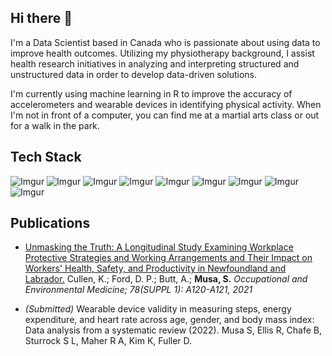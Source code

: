 ## Hi there 👋

I'm a Data Scientist based in Canada who is passionate about using data to improve health outcomes. Utilizing my physiotherapy background, I assist health research initiatives in analyzing and interpreting structured and unstructured data in order to develop data-driven solutions. 

I'm currently using machine learning in R to improve the accuracy of accelerometers and wearable devices in identifying physical activity. When I'm not in front of a computer, you can find me at a martial arts class or out for a walk in the park.


## Tech Stack
![Imgur](https://i.imgur.com/sIi9nVf.png) ![Imgur](https://i.imgur.com/EPMyISA.png) ![Imgur](https://i.imgur.com/TyohfK4.png) ![Imgur](https://i.imgur.com/NJAjYck.png) ![Imgur](https://i.imgur.com/Lf5r8F9.png) ![Imgur](https://i.imgur.com/3ue3CVl.png) ![Imgur](https://i.imgur.com/AsgTUR6.png) ![Imgur](https://i.imgur.com/ECXPijU.png) ![Imgur](https://i.imgur.com/hqPeMgM.png)







## Publications

- [Unmasking the Truth: A Longitudinal Study Examining Workplace Protective Strategies and Working Arrangements and Their Impact on Workers' Health, Safety, and Productivity in Newfoundland and Labrador.](https://pesquisa.bvsalud.org/global-literature-on-novel-coronavirus-2019-ncov/resource/pt/covidwho-1571285) Cullen, K.; Ford, D. P.; Butt, A.; __Musa, S.__ *Occupational and Environmental Medicine; 78(SUPPL 1): A120-A121, 2021*

- _(Submitted)_ Wearable device validity in measuring steps, energy expenditure, and heart rate across age, gender, and body mass index: Data analysis from a systematic review (2022). Musa S, Ellis R, Chafe B, Sturrock S L, Maher R A, Kim K, Fuller D. 






<!--
**sumusa/sumusa** is a ✨ _special_ ✨ repository because its `README.md` (this file) appears on your GitHub profile.

Here are some ideas to get you started:

- 🔭 I’m currently working on ...
- 🌱 I’m currently learning ...
- 👯 I’m looking to collaborate on ...
- 🤔 I’m looking for help with ...
- 💬 Ask me about ...
- 📫 How to reach me: ...
- 😄 Pronouns: ...
- ⚡ Fun fact: ...
-->

